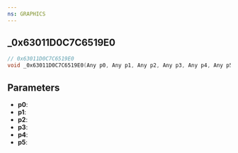 ```yaml
---
ns: GRAPHICS
---
```

## _0x63011D0C7C6519E0

```c
// 0x63011D0C7C6519E0
void _0x63011D0C7C6519E0(Any p0, Any p1, Any p2, Any p3, Any p4, Any p5);
```

## Parameters
* **p0**:
* **p1**:
* **p2**:
* **p3**:
* **p4**:
* **p5**:
